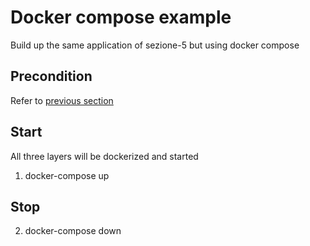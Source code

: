 # Docker compose example

Build up the same application of sezione-5 but using docker compose

## Precondition
   Refer to [previous section](https://github.com/StefanoCipriani/docker-kubernates/blob/master/sezione-5-building-multi-container-applications-with-docker/sezione-5-readme.md)

## Start
All three layers will be dockerized and started
  1. docker-compose up

## Stop
  2. docker-compose down
